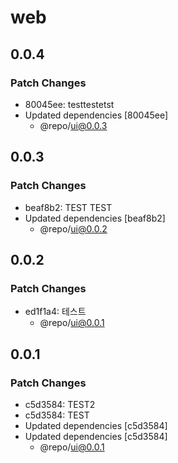 # web

## 0.0.4

### Patch Changes

- 80045ee: testtestetst
- Updated dependencies [80045ee]
  - @repo/ui@0.0.3

## 0.0.3

### Patch Changes

- beaf8b2: TEST TEST
- Updated dependencies [beaf8b2]
  - @repo/ui@0.0.2

## 0.0.2

### Patch Changes

- ed1f1a4: 테스트
  - @repo/ui@0.0.1

## 0.0.1

### Patch Changes

- c5d3584: TEST2
- c5d3584: TEST
- Updated dependencies [c5d3584]
- Updated dependencies [c5d3584]
  - @repo/ui@0.0.1
